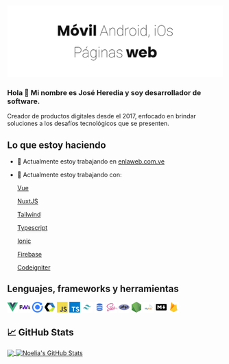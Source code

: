 ![Jochdev - Fullstack developer](https://raw.githubusercontent.com/jochdev/jochdev/master/assets/header.png)

### Hola 👋 Mi nombre es Jos&eacute; Heredia y soy desarrollador de software.

Creador de productos digitales desde el 2017, enfocado en brindar soluciones a los desafíos tecnológicos que se presenten.



## Lo que estoy haciendo

- 🔭 Actualmente estoy trabajando en [enlaweb.com.ve](https://enlaweb.com.ve)
- 🌱 Actualmente estoy trabajando con:

  [Vue](https://reactjs.org)
  
  [NuxtJS](https://nuxtjs.org/)
  
  [Tailwind](https://tailwindcss.com/)
  
  [Typescript](https://www.typescriptlang.org/)

  [Ionic](https://ionicframework.com/)

  [Firebase](https://firebase.google.com/)

  [Codeigniter](https://codeigniter.com/)

## Lenguajes, frameworks y herramientas

<code><img height="25" src="https://raw.githubusercontent.com/github/explore/80688e429a7d4ef2fca1e82350fe8e3517d3494d/topics/vue/vue.png" alt="VueJS"></code>
<code><img height="25" src="https://raw.githubusercontent.com/github/explore/80688e429a7d4ef2fca1e82350fe8e3517d3494d/topics/pwa/pwa.png" alt="PWA"></code>
<code><img height="25" src="https://raw.githubusercontent.com/ionic-team/ionic-framework/main/.github/assets/logo.png" alt="Ionic"></code>
<code><img height="25" src="https://raw.githubusercontent.com/github/explore/80688e429a7d4ef2fca1e82350fe8e3517d3494d/topics/web-components/web-components.png" alt="web-component"></code>
<code><img height="25" src="https://raw.githubusercontent.com/github/explore/80688e429a7d4ef2fca1e82350fe8e3517d3494d/topics/javascript/javascript.png"></code>
<code><img height="25" src="https://raw.githubusercontent.com/github/explore/80688e429a7d4ef2fca1e82350fe8e3517d3494d/topics/typescript/typescript.png"></code>
<code><img height="25" src="https://raw.githubusercontent.com/github/explore/80688e429a7d4ef2fca1e82350fe8e3517d3494d/topics/tailwind/tailwind.png"></code>
<code><img height="25" src="https://raw.githubusercontent.com/github/explore/80688e429a7d4ef2fca1e82350fe8e3517d3494d/topics/sql/sql.png" alt="SQL"></code>
<code><img height="25" src="https://raw.githubusercontent.com/github/explore/80688e429a7d4ef2fca1e82350fe8e3517d3494d/topics/sass/sass.png" alt="SASS"></code>
<code><img height="25" src="https://raw.githubusercontent.com/github/explore/ccc16358ac4530c6a69b1b80c7223cd2744dea83/topics/php/php.png" alt="PHP"></code>
<code><img height="25" src="https://raw.githubusercontent.com/github/explore/80688e429a7d4ef2fca1e82350fe8e3517d3494d/topics/nodejs/nodejs.png" alt="Node"></code>
<code><img height="25" src="https://raw.githubusercontent.com/github/explore/80688e429a7d4ef2fca1e82350fe8e3517d3494d/topics/mysql/mysql.png" alt="MySql"></code>
<code><img height="25" src="https://raw.githubusercontent.com/github/explore/80688e429a7d4ef2fca1e82350fe8e3517d3494d/topics/markdown/markdown.png" alt="Markdown"></code>
<code><img height="25" src="https://raw.githubusercontent.com/github/explore/80688e429a7d4ef2fca1e82350fe8e3517d3494d/topics/firebase/firebase.png" alt="Firebase"></code>
<!-- <code><img height="20" src="" alt="Ionic"></code> -->




## &#x1f4c8; GitHub Stats

<a href="https://github.com/jochdev/jochdev">
  <img align="center" src="https://github-readme-stats.vercel.app/api/top-langs/?username=jochdev&hide=java,html,tex&title_color=fff&text_color=9f9f9f&icon_color=79ff97&bg_color=151515&langs_count=3" />
</a>
<a href="https://github.com/jochdev/jochdev">
  <img align="center" src="https://github-readme-stats.vercel.app/api?username=jochdev&show_icons=true&line_height=27&count_private=true&title_color=fff&text_color=9f9f9f&icon_color=79ff97&bg_color=151515" alt="Noelia's GitHub Stats" />
</a>

<!-- recursos

https://gist.github.com/rxaviers/7360908 -- emojis
 -->